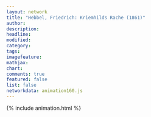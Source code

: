 ```yaml
---
layout: network
title: "Hebbel, Friedrich: Kriemhilds Rache (1861)"
author:
description:
headline:
modified:
category:
tags:
imagefeature: 
mathjax: 
chart: 
comments: true
featured: false
list: false
networkdata: animation160.js
---
```

{% include animation.html %}
